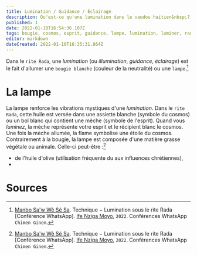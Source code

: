 ```yaml
---
title: Lumination / Guidance / Éclairage
description: Qu'est-ce qu'une lumination dans le vaudou haïtien&nbsp;?
published: 1
date: 2022-01-10T16:54:36.107Z
tags: bougie, cosmos, esprit, guidance, lampe, lumination, luminer, rada, rite rada, spiritualité afro-caribéenne, spiritualité haïtienne, spiritualité vaudou, spiritualité vaudou haïtienne, vaudou, vaudou haïtien, éclairage, étoile
editor: markdown
dateCreated: 2022-01-10T16:35:31.864Z
---
```


Dans le `rite Rada`, une *lumination* (ou *illumination*, *guidance*, *éclairage*) est le fait d'allumer une `bougie blanche` (couleur de la neutralité) ou une `lampe`.[^1]

# La lampe

La lampe renforce les vibrations mystiques d'une *lumination*.
Dans le `rite Rada`, cette huile est versée dans une assiette blanche (symbole du cosmos) ou un bol blanc qui contient une mèche (symbole de l'esprit). Quand vous *luminez*, la mèche représente votre esprit et le récipient blanc le cosmos. Une fois la mèche allumée, la flame symbolise une étoile du cosmos.
Contrairement à la bougie, la lampe est composée d'une matière grasse végétale ou animale. Celle-ci peut-être :[^1]
* de l'huile d'olive (utilisation fréquente du aux influences chrétiennes),
* 

# Sources

[^1]:  [Manbo Sa'w Wè Sé Sa](https://www.facebook.com/rosmywaystv). Technique − Lumination sous le rite Rada [Conférence WhatsApp]. [Ife Nziga Moyo](https://www.facebook.com/IF%C3%89-Nzinga-Moyo-102447998373899/), `2022`. Conférences WhatsApp `Chimen Ginen`.